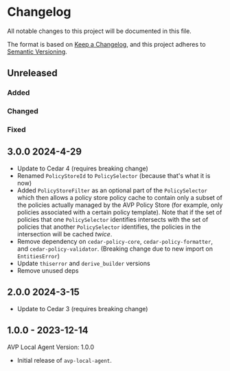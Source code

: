 # Changelog

All notable changes to this project will be documented in this file.

The format is based on [Keep a Changelog](https://keepachangelog.com/en/1.0.0/),
and this project adheres to [Semantic Versioning](https://semver.org/spec/v2.0.0.html).

## Unreleased

### Added

### Changed

### Fixed

## 3.0.0 2024-4-29
- Update to Cedar 4 (requires breaking change)
- Renamed `PolicyStoreId` to `PolicySelector` (because that's what it is now)
- Added `PolicyStoreFilter` as an optional part of the `PolicySelector` which then allows a policy store policy
  cache to contain only a subset of the policies actually managed by the AVP Policy Store (for example,
  only policies associated with a certain policy template). Note that if the set of policies that one 
  `PolicySelector` identifies intersects with the set of policies that another `PolicySelector` identifies,
  the policies in the intersection will be cached _twice_.
- Remove dependency on `cedar-policy-core`, `cedar-policy-formatter`, and `cedar-policy-validator`. (Breaking change due to new import on `EntitiesError`)
- Update `thiserror` and `derive_builder` versions
- Remove unused deps

## 2.0.0 2024-3-15
- Update to Cedar 3 (requires breaking change)

## 1.0.0 - 2023-12-14
AVP Local Agent Version: 1.0.0
- Initial release of `avp-local-agent`.
